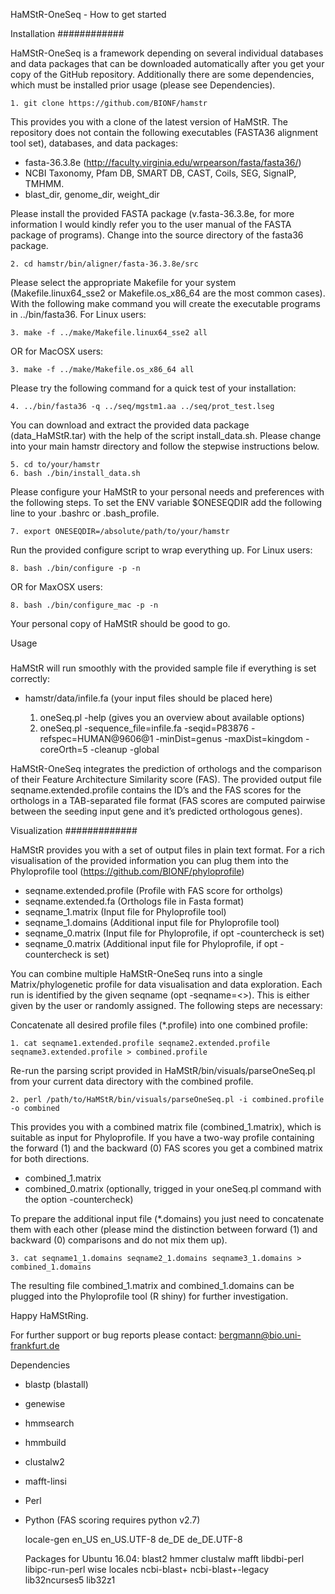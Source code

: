 HaMStR-OneSeq - How to get started

Installation
############

HaMStR-OneSeq is a framework depending on several individual databases and data packages that can be downloaded automatically after you get your copy of the GitHub repository. Additionally there are some dependencies, which must be installed prior usage (please see Dependencies).

	1. git clone https://github.com/BIONF/hamstr

This provides you with a clone of the latest version of HaMStR. The repository does not contain the following executables (FASTA36 alignment tool set), databases, and data packages:
* fasta-36.3.8e (http://faculty.virginia.edu/wrpearson/fasta/fasta36/)
* NCBI Taxonomy, Pfam DB, SMART DB, CAST, Coils, SEG, SignalP, TMHMM.
* blast_dir, genome_dir, weight_dir

Please install the provided FASTA package (v.fasta-36.3.8e, for more information I would kindly refer you to the user manual of the FASTA package of programs).
Change into the source directory of the fasta36 package. 

	2. cd hamstr/bin/aligner/fasta-36.3.8e/src

Please select the appropriate Makefile for your system (Makefile.linux64_sse2 or Makefile.os_x86_64 are the most common cases).
With the following make command you will create the executable programs in ../bin/fasta36.
For Linux users:

	3. make -f ../make/Makefile.linux64_sse2 all

OR for MacOSX users:

	3. make -f ../make/Makefile.os_x86_64 all

Please try the following command for a quick test of your installation:

	4. ../bin/fasta36 -q ../seq/mgstm1.aa ../seq/prot_test.lseg

You can download and extract the provided data package (data_HaMStR.tar) with the help of the script install_data.sh.
Please change into your main hamstr directory and follow the stepwise instructions below.

	5. cd to/your/hamstr
	6. bash ./bin/install_data.sh

Please configure your HaMStR to your personal needs and preferences with the following steps.
To set the ENV variable $ONESEQDIR add the following line to your .bashrc or .bash_profile.

	7. export ONESEQDIR=/absolute/path/to/your/hamstr

Run the provided configure script to wrap everything up.
For Linux users:

	8. bash ./bin/configure -p -n

OR for MaxOSX users:

	8. bash ./bin/configure_mac -p -n

Your personal copy of HaMStR should be good to go.

Usage
#####

HaMStR will run smoothly with the provided sample file if everything is set correctly:

* hamstr/data/infile.fa (your input files should be placed here)

	1. oneSeq.pl -help (gives you an overview about available options)
	2. oneSeq.pl -sequence_file=infile.fa -seqid=P83876 -refspec=HUMAN@9606@1 -minDist=genus -maxDist=kingdom -coreOrth=5 -cleanup -global

HaMStR-OneSeq integrates the prediction of orthologs and the comparison of their Feature Architecture Similarity score (FAS). The provided output file seqname.extended.profile contains the ID’s and the FAS scores for the orthologs in a TAB-separated file format (FAS scores are computed pairwise between the seeding input gene and it’s predicted orthologous genes). 


Visualization
#############

HaMStR provides you with a set of output files in plain text format. For a rich visualisation of the provided information you can plug them into the Phyloprofile tool (https://github.com/BIONF/phyloprofile)

* seqname.extended.profile  (Profile with FAS score for ortholgs)
* seqname.extended.fa  (Orthologs file in Fasta format)
* seqname_1.matrix  (Input file for Phyloprofile tool)
* seqname_1.domains  (Additional input file for Phyloprofile tool)
* seqname_0.matrix  (Input file for Phyloprofile, if opt -countercheck is set)
* seqname_0.matrix  (Additional input file for Phyloprofile, if opt -countercheck is set)

You can combine multiple HaMStR-OneSeq runs into a single Matrix/phylogenetic profile for data visualisation and data exploration. Each run is identified by the given seqname (opt -seqname=<>). This is either given by the user or randomly assigned. The following steps are necessary:

Concatenate all desired profile files (*.profile) into one combined profile:

	1. cat seqname1.extended.profile seqname2.extended.profile seqname3.extended.profile > combined.profile

Re-run the parsing script provided in HaMStR/bin/visuals/parseOneSeq.pl from your current data directory with the combined profile.

	2. perl /path/to/HaMStR/bin/visuals/parseOneSeq.pl -i combined.profile -o combined

This provides you with a combined matrix file (combined_1.matrix), which is suitable as input for Phyloprofile. If you have a two-way profile containing the forward (1) and the backward (0) FAS scores you get a combined matrix for both directions.

* combined_1.matrix
* combined_0.matrix (optionally, trigged in your oneSeq.pl command with the option -countercheck)

To prepare the additional input file (*.domains) you just need to concatenate them with each other (please mind the distinction between forward (1) and backward (0) comparisons and do not mix them up).

	3. cat seqname1_1.domains seqname2_1.domains seqname3_1.domains > combined_1.domains

The resulting file combined_1.matrix and combined_1.domains can be plugged into the Phyloprofile tool (R shiny) for further investigation.


Happy HaMStRing.

For further support or bug reports please contact: bergmann@bio.uni-frankfurt.de


Dependencies
* blastp (blastall)
* genewise
* hmmsearch
* hmmbuild
* clustalw2
* mafft-linsi
* Perl
* Python (FAS scoring requires python v2.7)
    
    locale-gen
    en_US
    en_US.UTF-8
    de_DE
    de_DE.UTF-8
    
    Packages for Ubuntu 16.04:
    blast2
    hmmer
    clustalw
    mafft
    libdbi-perl
    libipc-run-perl
    wise
    locales
    ncbi-blast+
    ncbi-blast+-legacy
    lib32ncurses5
    lib32z1




